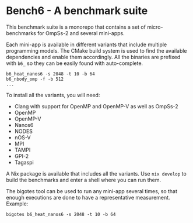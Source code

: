 # Bench6 - A benchmark suite

This benchmark suite is a monorepo that contains a set of micro-benchmarks
for OmpSs-2 and several mini-apps.

Each mini-app is available in different variants that include multiple
programming models. The CMake build system is used to find the available
dependencies and enable them accordingly. All the binaries are prefixed with
`b6_` so they can be easily found with auto-complete.

    b6_heat_nanos6 -s 2048 -t 10 -b 64
    b6_nbody_omp -f -b 512
    ...

To install all the variants, you will need:

- Clang with support for OpenMP and OpenMP-V as well as OmpSs-2
- OpenMP
- OpenMP-V
- Nanos6
- NODES
- nOS-V
- MPI
- TAMPI
- GPI-2
- Tagaspi

A Nix package is available that includes all the variants. Use `nix develop` to
build the benchmarks and enter a shell where you can run them.

The bigotes tool can be used to run any mini-app several times, so that enough
executions are done to have a representative measurement. Example:

    bigotes b6_heat_nanos6 -s 2048 -t 10 -b 64
